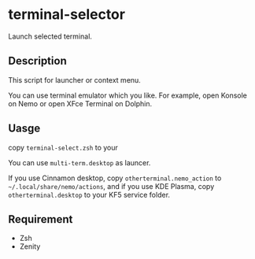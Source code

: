 # terminal-selector

Launch selected terminal.

## Description

This script for launcher or context menu.

You can use terminal emulator which you like. For example, open Konsole on Nemo or open XFce Terminal on Dolphin.

## Uasge

copy `terminal-select.zsh` to your

You can use `multi-term.desktop` as launcer.

If you use Cinnamon desktop, copy `otherterminal.nemo_action` to `~/.local/share/nemo/actions`,
and if you use KDE Plasma, copy `otherterminal.desktop` to your KF5 service folder.

## Requirement

* Zsh
* Zenity
